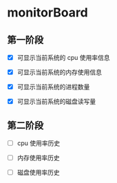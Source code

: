 # monitorBoard

## 第一阶段
- [x] 可显示当前系统的 cpu 使用率信息

- [x] 可显示当前系统的内存使用信息

- [x] 可显示当前系统的进程数量

- [x] 可显示当前系统的磁盘读写量
## 第二阶段
- [ ] cpu 使用率历史

- [ ] 内存使用率历史

- [ ] 磁盘使用率历史